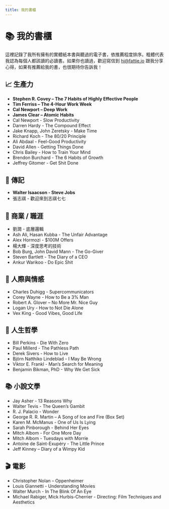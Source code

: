 ```yaml
---
title: 我的書櫃
---
```


# 📚 我的書櫃

這裡記錄了我所有擁有的實體紙本書與聽過的電子書，依推薦程度排序。粗體代表我認為每個人都該讀的必讀書。如果你也讀過，歡迎寫信到 hi@fattie.io 跟我分享心得，如果有推薦給我的書，也很期待你告訴我！

## 📈 生產力

- **Stephen R. Covey – The 7 Habits of Highly Effective People**
- **Tim Ferriss – The 4-Hour Work Week**
- **Cal Newport – Deep Work**
- **James Clear – Atomic Habits**
- Cal Newport - Slow Productivity
- Darren Hardy - The Compound Effect
- Jake Knapp, John Zeretsky - Make Time
- Richard Koch - The 80/20 Principle
- Ali Abdaal - Feel-Good Productivity
- David Allen - Getting Things Done
- Chris Bailey - How to Train Your Mind
- Brendon Burchard - The 6 Habits of Growth
- Jeffrey Gitomer - Get Shit Done

## 👤 傳記

- **Walter Isaacson - Steve Jobs**
- 張志祺 - 歡迎來到志祺七七

## 💼 商業 / 職涯

- 劉潤 - 底層邏輯
- Ash Ali, Hasan Kubba - The Unfair Advantage
- Alex Hormozi - $100M Offers
- 楊大輝 - 深度思考的技術
- Bob Burg, John David Mann - The Go-Giver
- Steven Bartlett - The Diary of a CEO
- Ankur Warikoo - Do Epic Shit

## 💬 人際與情感

- Charles Duhigg - Supercommunicators
- Corey Wayne - How to Be a 3% Man
- Robert A. Glover – No More Mr. Nice Guy
- Logan Ury - How to Not Die Alone
- Vex King - Good Vibes, Good Life

## 🧘 人生哲學

- Bill Perkins - Die With Zero
- Paul Millerd -  The Pathless Path
- Derek Sivers - How to Live
- Björn Natthiko Lindeblad - I May Be Wrong
- Viktor E. Frankl - Man’s Search for Meaning
- Benjamin Bikman, PhD - Why We Get Sick

## 📚 小說文學

- Jay Asher - 13 Reasons Why
- Walter Tevis - The Queen’s Gambit
- R. J. Palacio - Wonder
- George R. R. Martin – A Song of Ice and Fire (Box Set)
- Karen M. McManus - One of Us Is Lying
- Sarah Pinborough - Behind Her Eyes
- Mitch Albom - For One More Day
- Mitch Albom - Tuesdays with Morrie
- Antoine de Saint-Exupéry - The Little Prince
- Jeff Kinney – Diary of a Wimpy Kid

## 🎬 電影

- Christopher Nolan – Oppenheimer
- Louis Giannetti - Understanding Movies
- Walter Murch - In The Blink Of An Eye
- Michael Rabiger, Mick Hurbis-Cherrier - Directing: Film Techniques and Aesthetics